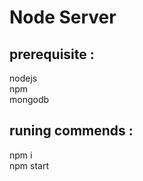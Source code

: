 # Node Server

## prerequisite :
  nodejs  
  npm  
  mongodb  

## runing commends :
  npm i   
  npm start
